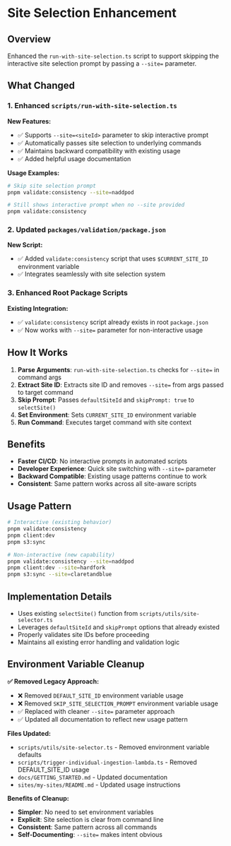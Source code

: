 # Site Selection Enhancement

## Overview

Enhanced the `run-with-site-selection.ts` script to support skipping the interactive site selection prompt by passing a `--site=` parameter.

## What Changed

### 1. Enhanced `scripts/run-with-site-selection.ts`

**New Features:**
- ✅ Supports `--site=<siteId>` parameter to skip interactive prompt
- ✅ Automatically passes site selection to underlying commands
- ✅ Maintains backward compatibility with existing usage
- ✅ Added helpful usage documentation

**Usage Examples:**
```bash
# Skip site selection prompt
pnpm validate:consistency --site=naddpod

# Still shows interactive prompt when no --site provided
pnpm validate:consistency
```

### 2. Updated `packages/validation/package.json`

**New Script:**
- ✅ Added `validate:consistency` script that uses `$CURRENT_SITE_ID` environment variable
- ✅ Integrates seamlessly with site selection system

### 3. Enhanced Root Package Scripts

**Existing Integration:**
- ✅ `validate:consistency` script already exists in root `package.json`
- ✅ Now works with `--site=` parameter for non-interactive usage

## How It Works

1. **Parse Arguments**: `run-with-site-selection.ts` checks for `--site=` in command args
2. **Extract Site ID**: Extracts site ID and removes `--site=` from args passed to target command
3. **Skip Prompt**: Passes `defaultSiteId` and `skipPrompt: true` to `selectSite()`
4. **Set Environment**: Sets `CURRENT_SITE_ID` environment variable
5. **Run Command**: Executes target command with site context

## Benefits

- **Faster CI/CD**: No interactive prompts in automated scripts
- **Developer Experience**: Quick site switching with `--site=` parameter
- **Backward Compatible**: Existing usage patterns continue to work
- **Consistent**: Same pattern works across all site-aware scripts

## Usage Pattern

```bash
# Interactive (existing behavior)
pnpm validate:consistency
pnpm client:dev
pnpm s3:sync

# Non-interactive (new capability)
pnpm validate:consistency --site=naddpod
pnpm client:dev --site=hardfork
pnpm s3:sync --site=claretandblue
```

## Implementation Details

- Uses existing `selectSite()` function from `scripts/utils/site-selector.ts`
- Leverages `defaultSiteId` and `skipPrompt` options that already existed
- Properly validates site IDs before proceeding
- Maintains all existing error handling and validation logic

## Environment Variable Cleanup

**✅ Removed Legacy Approach:**
- ❌ Removed `DEFAULT_SITE_ID` environment variable usage
- ❌ Removed `SKIP_SITE_SELECTION_PROMPT` environment variable usage
- ✅ Replaced with cleaner `--site=` parameter approach
- ✅ Updated all documentation to reflect new usage pattern

**Files Updated:**
- `scripts/utils/site-selector.ts` - Removed environment variable defaults
- `scripts/trigger-individual-ingestion-lambda.ts` - Removed DEFAULT_SITE_ID usage  
- `docs/GETTING_STARTED.md` - Updated documentation
- `sites/my-sites/README.md` - Updated usage instructions

**Benefits of Cleanup:**
- **Simpler**: No need to set environment variables
- **Explicit**: Site selection is clear from command line
- **Consistent**: Same pattern across all commands
- **Self-Documenting**: `--site=` makes intent obvious 